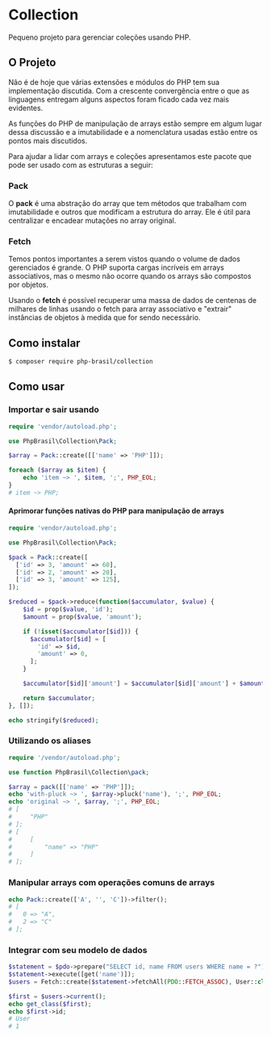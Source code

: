 # Collection

Pequeno projeto para gerenciar coleções usando PHP.

## O Projeto

Não é de hoje que várias extensões e módulos do PHP tem sua implementação discutida.
Com a crescente convergência entre o que as linguagens entregam alguns aspectos foram ficado cada vez mais evidentes.

As funções do PHP de manipulação de arrays estão sempre em algum lugar dessa discussão e a imutabilidade e a nomenclatura usadas estão entre os pontos mais discutidos.

Para ajudar a lidar com arrays e coleções apresentamos este pacote que pode ser usado com as estruturas a seguir:

### Pack

O **pack** é uma abstração do array que tem métodos que trabalham com imutabilidade e outros que modificam a estrutura do array.
Ele é útil para centralizar e encadear mutações no array original.

### Fetch

Temos pontos importantes a serem vistos quando o volume de dados gerenciados é grande.
O PHP suporta cargas incríveis em arrays associativos, mas o mesmo não ocorre quando os arrays são compostos por objetos.

Usando o **fetch** é possível recuperar uma massa de dados de centenas de milhares de linhas usando o fetch para array associativo e "extrair" instâncias de objetos à medida que for sendo necessário.

## Como instalar

```bash
$ composer require php-brasil/collection
```

## Como usar

### Importar e sair usando

```php
require 'vendor/autoload.php';

use PhpBrasil\Collection\Pack;

$array = Pack::create([['name' => 'PHP']]);

foreach ($array as $item) {
    echo 'item ~> ', $item, ';', PHP_EOL;
}
# item ~> PHP;
```

#### Aprimorar funções nativas do PHP para manipulação de arrays
```php
require 'vendor/autoload.php';

use PhpBrasil\Collection\Pack;

$pack = Pack::create([
  ['id' => 3, 'amount' => 60],
  ['id' => 2, 'amount' => 20],
  ['id' => 3, 'amount' => 125],
]);

$reduced = $pack->reduce(function($accumulator, $value) {
    $id = prop($value, 'id');
    $amount = prop($value, 'amount');

    if (!isset($accumulator[$id])) {
      $accumulator[$id] = [
        'id' => $id,
        'amount' => 0,
      ];
    }

    $accumulator[$id]['amount'] = $accumulator[$id]['amount'] + $amount;

    return $accumulator;
}, []);

echo stringify($reduced);
```

### Utilizando os aliases

```php
require '/vendor/autoload.php';

use function PhpBrasil\Collection\pack;

$array = pack([['name' => 'PHP']]);
echo 'with-pluck ~> ', $array->pluck('name'), ';', PHP_EOL;
echo 'original ~> ', $array, ';', PHP_EOL;
# [
#     "PHP"
# ];
# [
#     [
#         "name" => "PHP"
#     ]
# ];
```

### Manipular arrays com operações comuns de arrays

```php
echo Pack::create(['A', '', 'C'])->filter();
# [
#   0 => "A",
#   2 => "C"
# ];
```

### Integrar com seu modelo de dados

```php
$statement = $pdo->prepare("SELECT id, name FROM users WHERE name = ?");
$statement->execute([get('name')]);
$users = Fetch::create($statement->fetchAll(PDO::FETCH_ASSOC), User::class);

$first = $users->current();
echo get_class($first);
echo $first->id;
# User
# 1
```
